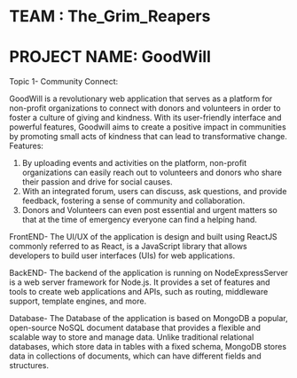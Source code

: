 # TEAM : The_Grim_Reapers
# PROJECT NAME: GoodWill

Topic 1- Community Connect:

GoodWill is a revolutionary web application that serves as a platform for non-profit organizations to connect with donors and volunteers in order to foster a culture of giving and kindness. With its user-friendly interface and powerful features, Goodwill aims to create a positive impact in communities by promoting small acts of kindness that can lead to transformative change. 
Features: 
  1. By uploading events and activities on the platform, non-profit organizations can easily reach out to volunteers and donors who share their passion and drive for social causes. 
  2. With an integrated forum, users can discuss, ask questions, and provide feedback, fostering a sense of community and collaboration.
  3. Donors and Volunteers can even post essential and urgent matters so that at the time of emergency everyone can find a helping hand.


FrontEND- The UI/UX of the application is design and built using ReactJS commonly referred to as React, is a JavaScript library that allows developers to build user               interfaces (UIs) for web applications.


BackEND- The backend of the application is running on NodeExpressServer  is a web server framework for Node.js. It provides a set of features and tools to create web               applications and APIs, such as routing, middleware support, template engines, and more.


Database- The Database of the application is based on MongoDB a popular, open-source NoSQL document database that provides a flexible and scalable way to store and                 manage data. Unlike traditional relational databases, which store data in tables with a fixed schema, MongoDB stores data in collections of documents, which             can have different fields and structures.
